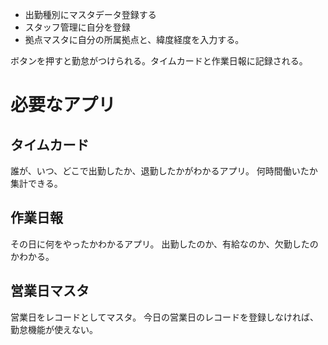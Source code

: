 
- 出勤種別にマスタデータ登録する
- スタッフ管理に自分を登録
- 拠点マスタに自分の所属拠点と、緯度経度を入力する。

ボタンを押すと勤怠がつけられる。タイムカードと作業日報に記録される。


# 必要なアプリ
## タイムカード
誰が、いつ、どこで出勤したか、退勤したかがわかるアプリ。
何時間働いたか集計できる。

## 作業日報
その日に何をやったかわかるアプリ。
出勤したのか、有給なのか、欠勤したのかわかる。

## 営業日マスタ
営業日をレコードとしてマスタ。
今日の営業日のレコードを登録しなければ、勤怠機能が使えない。